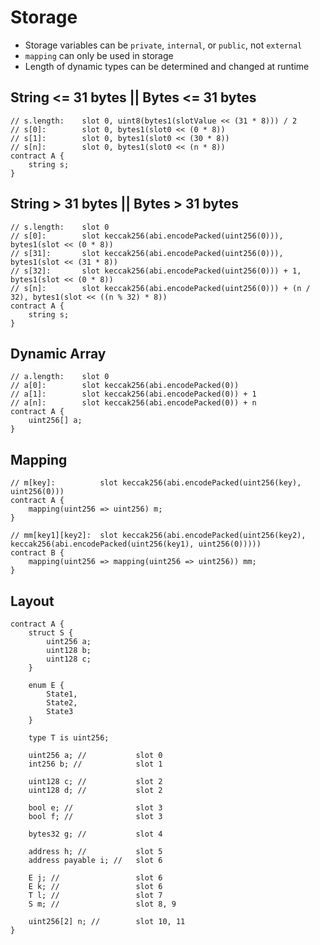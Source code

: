 # Storage

- Storage variables can be `private`, `internal`, or `public`, not `external`
- `mapping` can only be used in storage
- Length of dynamic types can be determined and changed at runtime

## String <= 31 bytes || Bytes <= 31 bytes

```solidity
// s.length:    slot 0, uint8(bytes1(slotValue << (31 * 8))) / 2
// s[0]:        slot 0, bytes1(slot0 << (0 * 8))
// s[1]:        slot 0, bytes1(slot0 << (30 * 8))
// s[n]:        slot 0, bytes1(slot0 << (n * 8))
contract A {
    string s;
}
```

## String > 31 bytes || Bytes > 31 bytes

```solidity
// s.length:    slot 0
// s[0]:        slot keccak256(abi.encodePacked(uint256(0))), bytes1(slot << (0 * 8))
// s[31]:       slot keccak256(abi.encodePacked(uint256(0))), bytes1(slot << (31 * 8))
// s[32]:       slot keccak256(abi.encodePacked(uint256(0))) + 1, bytes1(slot << (0 * 8))
// s[n]:        slot keccak256(abi.encodePacked(uint256(0))) + (n / 32), bytes1(slot << ((n % 32) * 8))
contract A {
    string s;
}
```

## Dynamic Array

```solidity
// a.length:    slot 0
// a[0]:        slot keccak256(abi.encodePacked(0))
// a[1]:        slot keccak256(abi.encodePacked(0)) + 1
// a[n]:        slot keccak256(abi.encodePacked(0)) + n
contract A {
    uint256[] a;
}
```

## Mapping

```solidity
// m[key]:          slot keccak256(abi.encodePacked(uint256(key), uint256(0)))
contract A {
    mapping(uint256 => uint256) m;
}

// mm[key1][key2]:  slot keccak256(abi.encodePacked(uint256(key2), keccak256(abi.encodePacked(uint256(key1), uint256(0)))))
contract B {
    mapping(uint256 => mapping(uint256 => uint256)) mm;
}
```

## Layout

```solidity
contract A {
    struct S {
        uint256 a;
        uint128 b;
        uint128 c;
    }

    enum E {
        State1,
        State2,
        State3
    }

    type T is uint256;

    uint256 a; //           slot 0
    int256 b; //            slot 1

    uint128 c; //           slot 2
    uint128 d; //           slot 2

    bool e; //              slot 3
    bool f; //              slot 3

    bytes32 g; //           slot 4

    address h; //           slot 5
    address payable i; //   slot 6

    E j; //                 slot 6
    E k; //                 slot 6
    T l; //                 slot 7
    S m; //                 slot 8, 9

    uint256[2] n; //        slot 10, 11
}
```
